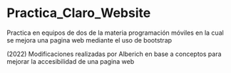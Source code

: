 # Practica_Claro_Website
Practica en equipos de dos de la materia programación móviles en la cual se mejora una pagina web mediante el uso de bootstrap

(2022) Modificaciones realizadas por Alberich en base a conceptos para mejorar la accesibilidad de una pagina web
